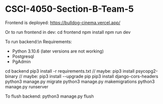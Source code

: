 # CSCI-4050-Section-B-Team-5

Frontend is deployed: https://bulldog-cinema.vercel.app/

Or to run frontend in dev:
cd frontend
npm install
npm run dev

To run backend:\n
Requirements:
- Python 3.10.6 (later versions are not working)
- Postgresql
- PgAdmin

cd backend
pip3 install -r requirements.txt
// maybe: pip3 install psycopg2-binary
// maybe: pip3 install --upgrade pip
pip3 install django-cors-headers
python3 manage.py migrate
python3 manage.py makemigrations
python3 manage.py runserver

To flush backend:
python3 manage.py flush
